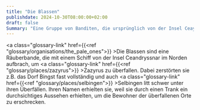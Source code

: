```yaml
---
title: "Die Blassen"
publishdate: 2024-10-30T08:00:00+02:00
draft: false
Summary: "Eine Gruppe von Banditen, die ursprünglich von der Insel Ceaydryssnar stammt."
---
```



<a class="glossary-link" href={{<ref "glossary/organisations/the_pale_ones">}} >Die Blassen</a> sind eine Räuberbande, die mit einem Schiff von der Insel Ceandryssnar im Norden aufbrach, um <a class="glossary-link" href={{<ref "glossary/places/zazyrus">}} >Zazyrus</a> zu überfallen. Dabei zerstörten sie z.B. das Dorf Bingst fast vollständig und auch <a class="glossary-link" href={{<ref "glossary/places/selbingen">}} >Selbingen</a> litt schwer unter ihren Überfällen. Ihren Namen erhielten sie, weil sie durch einen Trank ein durchsichtiges Aussehen erhielten, um die Bewohner der überfallenen Orte zu erschrecken.
